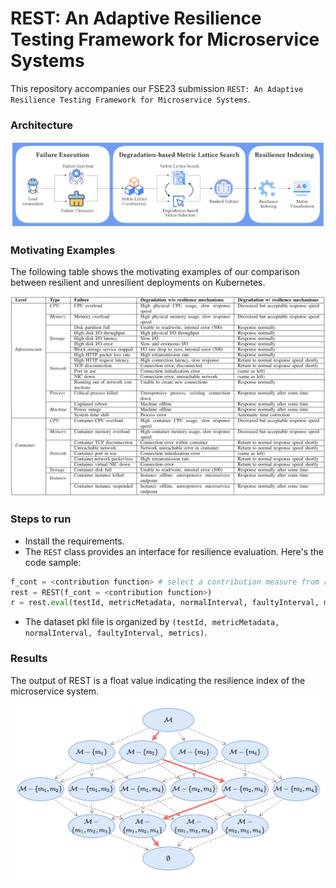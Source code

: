 # REST: An Adaptive Resilience Testing Framework for Microservice Systems

This repository accompanies our FSE23 submission `REST: An Adaptive Resilience Testing Framework for Microservice Systems`.

### Architecture
![arch](./docs/arch.png)

### Motivating Examples
The following table shows the motivating examples of our comparison between resilient and unresilient deployments on Kubernetes.

![rq](./docs/moti.png)

### Steps to run
- Install the requirements. 
- The `REST` class provides an interface for resilience evaluation. Here's the code sample:
```python
f_cont = <contribution function> # select a contribution measure from rest/model/distance.py
rest = REST(f_cont = <contribution function>)
r = rest.eval(testId, metricMetadata, normalInterval, faultyInterval, metrics) # the resilience value
```
- The dataset pkl file is organized by `(testId, metricMetadata, normalInterval, faultyInterval, metrics)`.

### Results
The output of REST is a float value indicating the resilience index of the microservice system. 
![lattice](./docs/latt.png)


